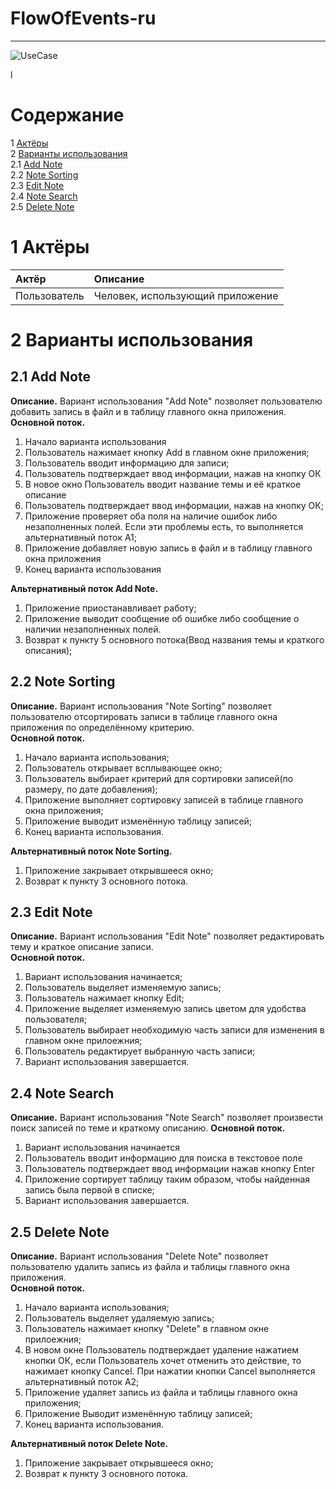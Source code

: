 # FlowOfEvents-ru
---

![UseCase](https://github.com/BernatAleksey650505/NOTELIFE/blob/master/Diagramms/UseCase/UseCase.png)

l
# Содержание
1 [Актёры](#1) <br>
2 [Варианты использования](#2) <br>
2.1 [Add Note](#2.1) <br>
2.2 [Note Sorting ](#2.2) <br>
2.3 [Edit Note](#2.3) <br>
2.4 [Note Search](#2.4) <br>
2.5 [Delete Note](#2.5) <br>


<a name="1"/>

# 1 Актёры

| Актёр | Описание |
|:--|:--|
| Пользователь | Человек, использующий приложение |

<a name="2"/>

# 2 Варианты использования

<a name="2.1"/>

## 2.1 Add Note

**Описание.** Вариант использования "Add Note" позволяет пользователю добавить запись в файл и в таблицу главного окна приложения.  
**Основной поток.**
1. Начало варианта использования
2. Пользователь нажимает кнопку Add в главном окне приложения;
3. Пользователь вводит информацию для записи;
4. Пользователь подтверждает ввод информации, нажав на кнопку ОК
5. В новое окно Пользователь вводит название темы и её краткое описание
6. Пользователь подтверждает ввод информации, нажав на кнопку ОК;
7. Приложение проверяет оба поля на наличие ошибок либо незаполненных полей. Если эти проблемы есть, то выполняется альтернативный поток А1;
8. Приложение добавляет новую запись в файл и в таблицу главного окна приложения
9. Конец варианта использования

**Альтернативный поток Add Note.**
1. Приложение приостанавливает работу;
2. Приложение выводит сообщение об ошибке либо сообщение о наличии незаполненных полей.
3. Возврат к пункту 5 основного потока(Ввод названия темы и краткого описания);

<a name="2.2"/>

## 2.2 Note Sorting

**Описание.** Вариант использования "Note Sorting" позволяет пользователю отсортировать записи в таблице главного окна приложения по определённому критерию.  
**Основной поток.**
1. Начало варианта использования;
2. Пользователь открывает всплывающее окно;
3. Пользователь выбирает критерий для сортировки записей(по размеру, по дате добавления);
4. Приложение выполняет сортировку записей в таблице главного окна приложения;
5. Приложение выводит изменённую таблицу записей;
6. Конец варианта использования.

**Альтернативный поток Note Sorting.**
1. Приложение закрывает открывшееся окно;
2. Возврат к пункту 3 основного потока.

<a name="2.3"/>

## 2.3 Edit Note

**Описание.** Вариант использования "Edit Note" позволяет редактировать тему и краткое описание записи.  
**Основной поток.**
1. Вариант использования начинается;
2. Пользователь выделяет изменяемую запись;
3. Пользователь нажимает кнопку Edit;
4. Приложение выделяет изменяемую запись цветом для удобства пользователя;
5. Пользователь выбирает необходимую часть записи для изменения в главном окне прилоежния;
6. Пользователь редактирует выбранную часть записи;
7. Вариант использования завершается.

<a name="2.4"/>

## 2.4 Note Search

**Описание.** Вариант использования "Note Search" позволяет произвести поиск записей по теме и краткому описанию.
**Основной поток.**
1. Вариант использования начинается
2. Пользователь вводит информацию для поиска в текстовое поле
3. Пользователь подтверждает ввод информации нажав кнопку Enter
4. Приложение сортирует таблицу таким образом, чтобы найденная запись была первой в списке;
5. Вариант использования завершается.

<a name="2.5"/>

## 2.5 Delete Note

**Описание.** Вариант использования "Delete Note" позволяет пользователю удалить запись из файла и таблицы главного окна приложения.  
**Основной поток.**
1. Начало варианта использования;
2. Пользователь выделяет удаляемую запись;
3. Пользователь нажимает кнопку "Delete" в главном окне прилоежния;
4. В новом окне Пользователь подтверждает удаление нажатием кнопки ОК, если Пользователь хочет отменить это действие, то нажимает кнопку Cancel.
При нажатии кнопки Cancel выполняется альтернативный поток А2;
5. Приложение удаляет запись из файла и таблицы главного окна приложения;
6. Приложение Выводит изменённую таблицу записей;
7. Конец варианта использования.

**Альтернативный поток Delete Note.**
1. Приложение закрывает открывшееся окно;
2. Возврат к пункту 3 основного потока.
